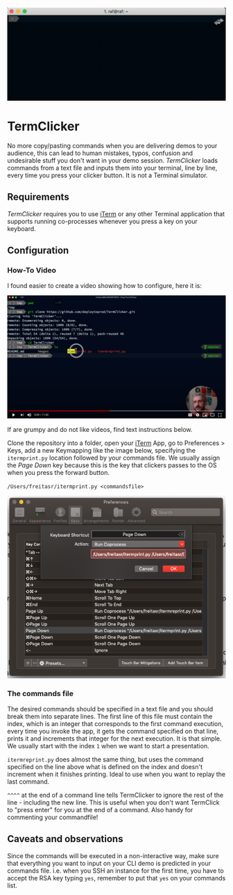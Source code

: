 ![](images/TermClicker.gif)

# TermClicker

No more copy/pasting commands when you are delivering demos to your audience, this can lead to human mistakes, typos, confusion and undesirable stuff you don't want in your demo session. *TermClicker* loads commands from a text file and inputs them into your terminal, line by line, every time you press your clicker button. It is not a Terminal simulator.

## Requirements

*TermClicker* requires you to use [iTerm] or any other Terminal application that supports running co-processes whenever you press a key on your keyboard.

## Configuration

### How-To Video

I found easier to create a video showing how to configure, here it is:

[![Watch the video](images/youtube-player.png)](https://www.youtube.com/watch?v=PDM8LZ5mSsM&feature=youtu.be)

If are grumpy and do not like videos, find text instructions below.

Clone the repository into a folder, open your [iTerm] App, go to Preferences > Keys, add a new Keymapping like the image below, specifying the `itermprint.py` location followed by your commands file. We usually assign the *Page Down* key because this is the key that clickers passes to the OS when you press the forward button.

`/Users/freitasr/itermprint.py <commandsfile>`

![TermClicker Configuration on iTerm](images/termclicker-iterm-config.png)

### The commands file

The desired commands should be specified in a text file and you should break them into separate lines. The first line of this file must contain the index, which is an integer that corresponds to the first command execution, every time you invoke the app, it gets the command specified on that line, prints it and increments that integer for the next execution. It is that simple. We usually start with the index `1` when we want to start a presentation.

`itermreprint.py` does almost the same thing, but uses the command specified on the line above what is defined on the index and doesn't increment when it finishes printing. Ideal to use when you want to replay the last command.

`^^^^` at the end of a command line tells TermClicker to ignore the rest of the line - including the new line. This is useful when you don't want TermClick to "press enter" for you at the end of a command.  Also handy for commenting your commandfile!

## Caveats and observations

Since the commands will be executed in a non-interactive way, make sure that everything you want to input on your CLI demo is predicted in your commands file. i.e. when you SSH an instance for the first time, you have to accept the RSA key typing `yes`, remember to put that `yes` on your commands list.


[iTerm]: https://www.iterm2.com/
